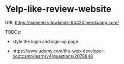 # Yelp-like-review-website

URL:https://nameless-lowlands-64420.herokuapp.com/

TODOs:

- style the login and sign-up page

- https://www.udemy.com/the-web-developer-bootcamp/learn/v4/questions/2078848
